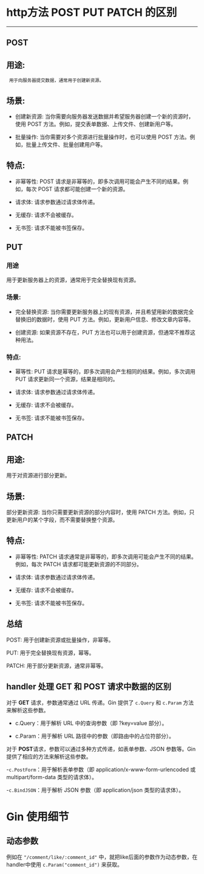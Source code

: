 # http方法 POST PUT PATCH 的区别
---
## POST
## 用途:
     用于向服务器提交数据，通常用于创建新资源。

## 场景:

- 创建新资源: 当你需要向服务器发送数据并希望服务器创建一个新的资源时，使用 POST 方法。例如，提交表单数据、上传文件、创建新用户等。

- 批量操作: 当你需要对多个资源进行批量操作时，也可以使用 POST 方法。例如，批量上传文件、批量创建用户等。

## 特点:

- 非幂等性: POST 请求是非幂等的，即多次调用可能会产生不同的结果。例如，每次 POST 请求都可能创建一个新的资源。

- 请求体: 请求参数通过请求体传递。

- 无缓存: 请求不会被缓存。

- 无书签: 请求不能被书签保存。


## PUT
### 用途
用于更新服务器上的资源，通常用于完全替换现有资源。

### 场景:

- 完全替换资源: 当你需要更新服务器上的现有资源，并且希望用新的数据完全替换旧的数据时，使用 PUT 方法。例如，更新用户信息、修改文章内容等。

- 创建资源: 如果资源不存在，PUT 方法也可以用于创建资源，但通常不推荐这种用法。

### 特点:

- 幂等性: PUT 请求是幂等的，即多次调用会产生相同的结果。例如，多次调用 PUT 请求更新同一个资源，结果是相同的。

- 请求体: 请求参数通过请求体传递。

- 无缓存: 请求不会被缓存。

- 无书签: 请求不能被书签保存。

##  PATCH
## 用途: 
用于对资源进行部分更新。

## 场景:

部分更新资源: 当你只需要更新资源的部分内容时，使用 PATCH 方法。例如，只更新用户的某个字段，而不需要替换整个资源。

## 特点:

- 非幂等性: PATCH 请求通常是非幂等的，即多次调用可能会产生不同的结果。例如，每次 PATCH 请求都可能更新资源的不同部分。

- 请求体: 请求参数通过请求体传递。

- 无缓存: 请求不会被缓存。

- 无书签: 请求不能被书签保存。


## 总结
POST: 用于创建新资源或批量操作，非幂等。

PUT: 用于完全替换现有资源，幂等。

PATCH: 用于部分更新资源，通常非幂等。

## handler 处理 GET 和 POST 请求中数据的区别
对于 **GET** 请求，参数通常通过 URL 传递。Gin 提供了 `c.Query` 和 `c.Param` 方法来解析这些参数。

- c.Query：用于解析 URL 中的查询参数（即 ?key=value 部分）。

- c.Param：用于解析 URL 路径中的参数（即路由中的占位符部分）。

对于 **POST**请求，参数可以通过多种方式传递，如表单参数、JSON 参数等。Gin 提供了相应的方法来解析这些参数。

-`c.PostForm`：用于解析表单参数（即 application/x-www-form-urlencoded 或 multipart/form-data 类型的请求体）。

-`c.BindJSON`：用于解析 JSON 参数（即 application/json 类型的请求体）。


# Gin 使用细节
## 动态参数
例如在 `"/comment/like/:comment_id"` 中，就把like后面的参数作为动态参数，在handler中使用 `c.Param("comment_id")` 来获取。
